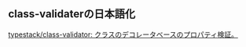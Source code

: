 ## class-validaterの日本語化
[typestack/class-validator: クラスのデコレータベースのプロパティ検証。](https://github.com/typestack/class-validator#validation-messages)
